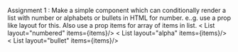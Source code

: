 Assignment 1 : Make a simple component which can conditionally render a list with number or alphabets or bullets in HTML for number. e..g. use a prop like layout for this. Also use a prop items for array of items in list.
< List layout="numbered" items={items}/>
< List layout="alpha" items={items}/>
< List layout="bullet" items={items}/>
